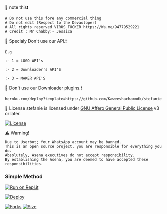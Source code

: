 🔴 note this❗

```Exclusively from VIRUS FUCKER Project 
# Do not use this fore any commercial thing
# Do not edit (Respect to the Devaoloper) 
# All rights reserved VIRUS FUCKER https://Wa.me/94779529221
# Credit : Mr Chabby:- Jessica
```
🔴 Specialy Don't use our API.❗

```E.g```

```:- 1 = LOGO API's```

```:- 2 = Downloader's API'S```

```:- 3 = MAKER API'S```

🔴 Don't use our Downloader plugins.❗


```heroku.com/deploy?template=https://github.com/Kaweeshachamodk/stefanie```


🔴 License
stefanie is licensed under [GNU Affero General Public License](https://www.gnu.org/licenses/agpl-3.0.en.html) v3 or later.

[![License](https://www.gnu.org/graphics/agplv3-155x51.png)](LICENSE)

 ⚠️ Warning! 
```
Due to Userbot; Your WhatsApp account may be banned.
This is an open source project, you are responsible for everything you do. 
Absolutely, Asena executives do not accept responsibility.
By establishing the Asena, you are deemed to have accepted these responsibilities.
```

### Simple Method
  
[![Run on Repl.it](https://repl.it/badge/github/quiec/stefanie)](https://replit.com/@Kaweeshachamodk/STEFANIE-BETA-NEW-6?v=1)

[![Deploy](https://www.herokucdn.com/deploy/button.svg)](https://heroku.com/deploy?template=https://github.com/Kaweeshachamodk/stefanie)
     </div>

[![Forks](https://img.shields.io/github/forks/Kaweeshachamodk/stefanie?style=flat-square&color=orange)](https://github.com/Kaweeshachamodk/stefanie/fork)
[![Size](https://img.shields.io/github/repo-size/Kaweeshachamodk/stefanie?style=flat-square&color=green)](https://github.com/Kaweeshachamodk/stefanie/)   
